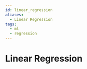 ```yaml
---
id: linear_regression
aliases:
  - Linear Regression
tags:
  - ml
  - regression
---
```


# Linear Regression
